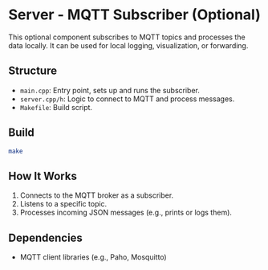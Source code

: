 # Server - MQTT Subscriber (Optional)

This optional component subscribes to MQTT topics and processes the data locally. It can be used for local logging, visualization, or forwarding.

## Structure

- `main.cpp`: Entry point, sets up and runs the subscriber.
- `server.cpp/h`: Logic to connect to MQTT and process messages.
- `Makefile`: Build script.

## Build

```bash
make
```

## How It Works

1. Connects to the MQTT broker as a subscriber.
2. Listens to a specific topic.
3. Processes incoming JSON messages (e.g., prints or logs them).

## Dependencies

- MQTT client libraries (e.g., Paho, Mosquitto)
